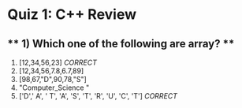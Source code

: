 # Quiz 1: C++ Review

## ** 1) Which one of the following are array? **
1. [12,34,56,23] *CORRECT*
2. [12,34,56,7.8,6.7,89]
3. [98,67,"D",90,78,"S"] 
4. "Computer_Science " 
5. ['D',' A', ' T', 'A', 'S', 'T', 'R', 'U', 'C', 'T'] *CORRECT*



